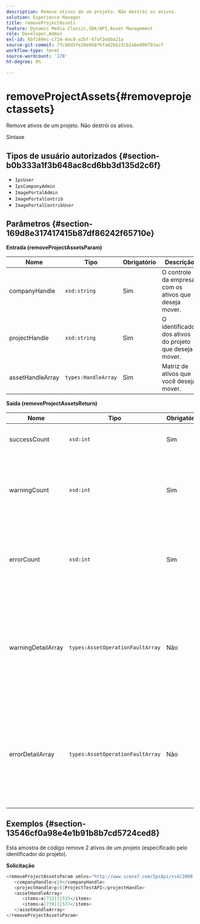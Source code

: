 ```yaml
---
description: Remove ativos de um projeto. Não destrói os ativos.
solution: Experience Manager
title: removeProjectAssets
feature: Dynamic Media Classic,SDK/API,Asset Management
role: Developer,Admin
exl-id: 6bf169ec-c724-4ac0-a2bf-67af2ebba21a
source-git-commit: 77c88d5fe20e048f6fad2bb23cb1abe090793acf
workflow-type: tm+mt
source-wordcount: '178'
ht-degree: 0%

---
```


# removeProjectAssets{#removeprojectassets}

Remove ativos de um projeto. Não destrói os ativos.

Sintaxe

## Tipos de usuário autorizados {#section-b0b333a1f3b648ac8cd6bb3d135d2c6f}

* `IpsUser`
* `IpsCompanyAdmin`
* `ImagePortalAdmin`
* `ImagePortalContrib`
* `ImagePortalContribUser`

## Parâmetros {#section-169d8e317417415b87df86242f65710e}

**Entrada (removeProjectAssetsParam)**

| Nome | Tipo | Obrigatório | Descrição |
|---|---|---|---|
| companyHandle | `xsd:string` | Sim | O controle da empresa com os ativos que deseja mover. |
| projectHandle | `xsd:string` | Sim | O identificador dos ativos do projeto que deseja mover. |
| assetHandleArray | `types:HandleArray` | Sim | Matriz de ativos que você deseja mover. |

**Saída (removeProjectAssetsReturn)**

| Nome | Tipo | Obrigatório | Descrição |
|---|---|---|---|
| successCount | `xsd:int` | Sim | Contagem de ativos removida com êxito. |
| warningCount | `xsd:int` | Sim | O número de avisos gerados quando a operação tentou remover ativos do projeto. |
| errorCount | `xsd:int` | Sim | O número de erros gerados quando a operação tentou remover ativos do projeto. |
| warningDetailArray | `types:AssetOperationFaultArray` | Não | A matriz de detalhes associados aos ativos que geraram avisos quando a operação tentou removê-los do projeto. |
| errorDetailArray | `types:AssetOperationFaultArray` | Não | A matriz de detalhes associados aos ativos que geraram erros quando a operação tentou removê-los do projeto. |

## Exemplos {#section-13546cf0a98e4e1b91b8b7cd5724ced8}

Esta amostra de código remove 2 ativos de um projeto (especificado pelo identificador do projeto).

**Solicitação**

```java
<removeProjectAssetsParam xmlns="http://www.scene7.com/IpsApi/xsd/2008-01-15">
   <companyHandle>c|6</companyHandle>
   <projectHandle>p|6|ProjectTestAPI</projectHandle>
   <assetHandleArray>
      <items>a|732|1|535</items>
      <items>a|739|1|537</items>
   </assetHandleArray>
</removeProjectAssetsParam>
```
